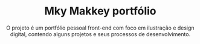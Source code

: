 <h1 align="center">Mky Makkey portfólio</h1>
<p class="sobre" align="center">O projeto é um portfólio pessoal front-end com foco em ilustração e design digital, contendo alguns projetos e seus processos de desenvolvimento.</p>
